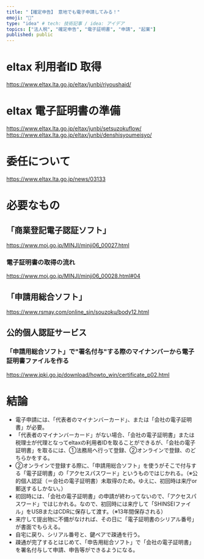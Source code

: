 ```yaml
---
title: "【確定申告】 意地でも電子申請してみる！"
emoji: "🌌"
type: "idea" # tech: 技術記事 / idea: アイデア
topics: ["法人税", "確定申告", "電子証明書", "申請", "起業"]
published: public
---
```


# eltax 利用者ID 取得
https://www.eltax.lta.go.jp/eltax/junbi/riyoushaid/

# eltax 電子証明書の準備
https://www.eltax.lta.go.jp/eltax/junbi/setsuzokuflow/
https://www.eltax.lta.go.jp/eltax/junbi/denshisyoumeisyo/

# 委任について
https://www.eltax.lta.go.jp/news/03133

# 必要なもの
## 「商業登記電子認証ソフト」
https://www.moj.go.jp/MINJI/minji06_00027.html

### 電子証明書の取得の流れ
https://www.moj.go.jp/MINJI/minji06_00028.html#04

## 「申請用総合ソフト」
https://www.rsmay.com/online_sin/souzoku/body12.html

## 公的個人認証サービス
### 「申請用総合ソフト」で"署名付与"する際のマイナンバーから電子証明書ファイルを作る
https://www.jpki.go.jp/download/howto_win/certificate_p02.html

# 結論
- 電子申請には、「代表者のマイナンバーカード」、または「会社の電子証明書」が必要。
- 「代表者のマイナンバーカード」がない場合、「会社の電子証明書」または税理士が代理となってeltaxの利用者IDを取ることができるが、「会社の電子証明書」を取るには、①法務局へ行って登録、②オンラインで登録、のどちらかをする。
- ②オンラインで登録する際に、「申請用総合ソフト」を使うがそこで付与する「電子証明書」の「アクセスパスワード」というものではじかれる。（※公的個人認証（＝会社の電子証明書）未取得のため。ゆえに、初回時は来庁or郵送するしかない。）
- 初回時には、「会社の電子証明書」の申請が終わってないので、「アクセスパスワード」ではじかれる。なので、初回時には来庁して「SHINSEIファイル」をUSBまたはCDRに保存して渡す。（※13年間保存される）
- 来庁して提出物に不備がなければ、その日に「電子証明書のシリアル番号」が書面でもらえる。
- 自宅に戻り、シリアル番号と、鍵ペアで疎通を行う。
- 疎通が完了するとはじめて、「申告用総合ソフト」で「会社の電子証明書」を署名付与して申請、申告等ができるようになる。
